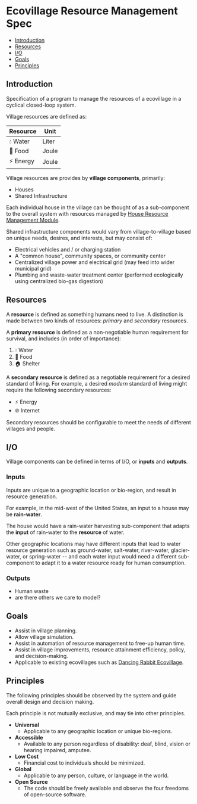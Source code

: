 # Ecovillage Resource Management Spec

* [Introduction](#introduction)
* [Resources](#resources)
* [I/O](#io)
* [Goals](#goals)
* [Principles](#principles)

## Introduction
Specification of a program to manage the resources of a ecovillage in a cyclical closed-loop system.

Village resources are defined as:

|Resource|Unit|
|--------|----|
|💧 Water|Liter|
|🌱 Food|Joule|
|⚡ Energy|Joule|

Village resources are provides by **village components**, primarily:

* Houses
* Shared Infrastructure

Each individual house in the village can be thought of as a sub-component to the overall system with resources managed by [House Resource Management Module](./house-resource-management-spec.md).

Shared infrastructure components would vary from village-to-village based on unique needs, desires, and interests, but may consist of:

* Electrical vehicles and / or charging station
* A "common house", community spaces, or community center
* Centralized village power and electrical grid (may feed into wider municipal grid)
* Plumbing and waste-water treatment center (performed ecologically using centralized bio-gas digestion)

## Resources
A **resource** is defined as something humans need to live. A distinction is made between two kinds of resources: *primary* and *secondary* resources.

A **primary resource** is defined as a non-negotiable human requirement for survival, and includes (in order of importance):

1. 💧 Water
2. 🌱 Food
3. 🏠 Shelter

A **secondary resource** is defined as a negotiable requirement for a desired standard of living. For example, a desired *modern* standard of living might require the following secondary resources:

* ⚡ Energy
* 🌐 Internet

Secondary resources should be configurable to meet the needs of different villages and people.


## I/O
Village components can be defined in terms of I/O, or **inputs** and **outputs**.

### Inputs
Inputs are unique to a geographic location or bio-region, and result in resource generation.

For example, in the mid-west of the United States, an input to a house may be **rain-water**.

The house would have a rain-water harvesting sub-component that adapts the **input** of rain-water to the **resource** of water.

Other geographic locations may have different inputs that lead to water resource generation such as ground-water, salt-water, river-water, glacier-water, or spring-water -- and each water input would need a different sub-component to adapt it to a water resource ready for human consumption.

### Outputs
* Human waste
* are there others we care to model?

## Goals
* Assist in village planning.
* Allow village simulation.
* Assist in automation of resource management to free-up human time.
* Assist in village improvements, resource attainment efficiency, policy, and decision-making.
* Applicable to existing ecovillages such as [Dancing Rabbit Ecovillage](https://www.dancingrabbit.org/).

## Principles
The following principles should be observed by the system and guide overall design and decision making.

Each principle is not mutually exclusive, and may tie into other principles.

* **Universal**
  * Applicable to any geographic location or unique bio-regions.
* **Accessible**
  * Available to any person regardless of disability: deaf, blind, vision or hearing impaired, amputee.
* **Low Cost**
  * Financial cost to individuals should be minimized.
* **Global**
  * Applicable to any person, culture, or language in the world.
* **Open Source**
  * The code should be freely available and observe the four freedoms of open-source software.
